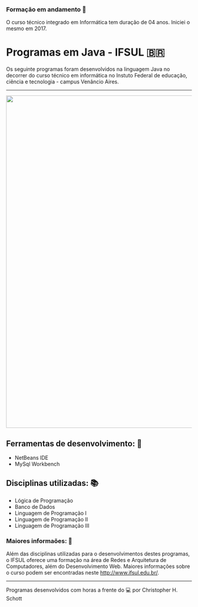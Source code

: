 ### Formação em andamento :calendar:

O curso técnico integrado em Informática tem duração de 04 anos. Iniciei o mesmo em 2017.

# Programas em Java - IFSUL :brazil:

Os seguinte programas foram desenvolvidos na linguagem Java no decorrer do curso técnico em informática no Instuto Federal de educação, ciência e tecnologia - campus Venâncio Aires.

<hr>
<p align="center">
  <img width="900px" src="" />
</p>

## Ferramentas de desenvolvimento: :wrench:
<ul>
  <li> NetBeans IDE </li>
  <li> MySql Workbench </li>
</ul>

## Disciplinas utilizadas: :books:
<ul>
  <li> Lógica de Programação </li>
  <li> Banco de Dados </li>
  <li> Linguagem de Programação I </li>
  <li> Linguagem de Programação II </li>
  <li> Linguagem de Programação III </li>
</ul>

### Maiores informaões: :pencil:

Além das disciplinas utilizadas para o desenvolvimentos destes programas, o IFSUL oferece uma formação na área de Redes e Arquitetura de Computadores, além do Desenvolvimento Web. Maiores informações sobre o curso podem ser encontradas neste <a href="">http://www.ifsul.edu.br/</a>.

<hr>

Programas desenvolvidos com horas a frente do :computer: por Christopher H. Schott
